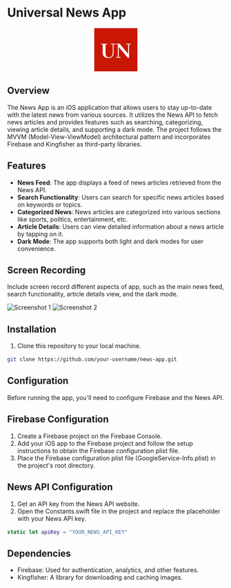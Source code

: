 #  Universal News App


<div style="text-align: center;">
  <img src="appIcon.png" alt="App Icon" width="100" height="100">
</div>


## Overview

The News App is an iOS application that allows users to stay up-to-date with the latest news from various sources. It utilizes the News API to fetch news articles and provides features such as searching, categorizing, viewing article details, and supporting a dark mode. The project follows the MVVM (Model-View-ViewModel) architectural pattern and incorporates Firebase and Kingfisher as third-party libraries.

## Features

- **News Feed**: The app displays a feed of news articles retrieved from the News API.
- **Search Functionality**: Users can search for specific news articles based on keywords or topics.
- **Categorized News**: News articles are categorized into various sections like sports, politics, entertainment, etc.
- **Article Details**: Users can view detailed information about a news article by tapping on it.
- **Dark Mode**: The app supports both light and dark modes for user convenience.

## Screen Recording

Include screen record different aspects of app, such as the main news feed, search functionality, article details view, and the dark mode.

![Screenshot 1](link-to-screenshot-1.png)
![Screenshot 2](link-to-screenshot-2.png)

## Installation

1. Clone this repository to your local machine.

```bash
git clone https://github.com/your-username/news-app.git

```

## Configuration

Before running the app, you'll need to configure Firebase and the News API.

## Firebase Configuration

1. Create a Firebase project on the Firebase Console.
2. Add your iOS app to the Firebase project and follow the setup instructions to obtain the Firebase configuration plist file.
3. Place the Firebase configuration plist file (GoogleService-Info.plist) in the project's root directory.

## News API Configuration

1. Get an API key from the News API website.
2. Open the Constants.swift file in the project and replace the placeholder with your News API key.

```swift
static let apiKey = "YOUR_NEWS_API_KEY"
```

## Dependencies

- Firebase: Used for authentication, analytics, and other features.
- Kingfisher: A library for downloading and caching images.

